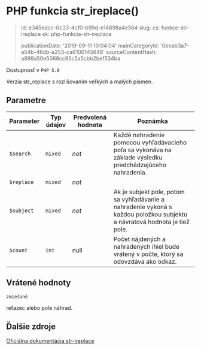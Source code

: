 PHP funkcia str_ireplace()
==========================

> id: e345edcc-0c33-4cf0-b99d-e14898a4e564
> slug:
> 	cs: funkce-str-ireplace
> 	sk: php-funkcia-str-ireplace
> 
> publicationDate: '2019-09-11 10:04:04'
> mainCategoryId: '0eeab3a7-a54b-46db-a253-ca6100145648'
> sourceContentHash: a899a50e5068cc95c5a5cbb2bef534ba

Dostupnosť v `PHP 5.0`

Verzia <funkcie>str_replace</function> s rozlišovaním veľkých a malých písmen.


Parametre
--------------

| Parameter | Typ údajov | Predvolená hodnota | Poznámka |
|-----|-----|-----|-----|
| `$search` | `mixed` | *not* | Každé nahradenie pomocou vyhľadávacieho poľa sa vykonáva na základe výsledku predchádzajúceho nahradenia. |
| `$replace` | `mixed` | *not* | |
| `$subject` | `mixed` | *not* | Ak je subjekt pole, potom sa vyhľadávanie a nahradenie vykoná s každou položkou subjektu a návratová hodnota je tiež pole. |
| `$count` | `int` | null | Počet nájdených a nahradených ihiel bude vrátený v počte, ktorý sa odovzdáva ako odkaz. |


Vrátené hodnoty
----------------

`zmiešané`

reťazec alebo pole náhrad.

Ďalšie zdroje
------------

[Oficiálna dokumentácia str-ireplace](https://www.php.net/manual/en/function.str-ireplace.php)
